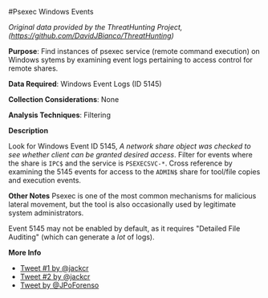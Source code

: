 #Psexec Windows Events

*Original data provided by the ThreatHunting Project, (https://github.com/DavidJBianco/ThreatHunting)*

**Purpose**: 
Find instances of psexec service (remote command execution) on Windows sytems by examining event logs pertaining to access control for remote shares.

**Data Required**: 
Windows Event Logs (ID 5145)

**Collection Considerations**: 
None

**Analysis Techniques**: 
Filtering

**Description**

Look for Windows Event ID 5145, _A network share object was checked to
see whether client can be granted desired access_.  Filter for events
where the share is `IPC$` and the service is `PSEXECSVC-*`.  Cross
reference by examining the 5145 events for access to the `ADMIN$`
share for tool/file copies and execution events.

**Other Notes** 
Psexec is one of the most common mechanisms for
malicious lateral movement, but the tool is also occasionally used by
legitimate system administrators.

Event 5145 may not be enabled by default, as it requires "Detailed
File Auditing" (which can generate a *lot* of logs).

**More Info**

- [Tweet #1 by @jackcr](https://twitter.com/jackcr/status/733686717446656001)
- [Tweet #2 by @jackcr](https://twitter.com/jackcr/status/743587901468979202)
- [Tweet by @JPoForenso](https://twitter.com/JPoForenso/status/743663854601670656)


